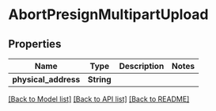 # AbortPresignMultipartUpload

## Properties

Name | Type | Description | Notes
------------ | ------------- | ------------- | -------------
**physical_address** | **String** |  | 

[[Back to Model list]](../README.md#documentation-for-models) [[Back to API list]](../README.md#documentation-for-api-endpoints) [[Back to README]](../README.md)


